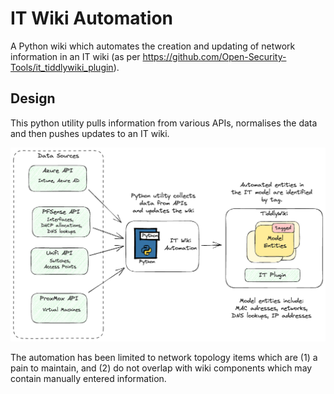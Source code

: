 # IT Wiki Automation

A Python wiki which automates the creation and updating of network information in an IT wiki (as per https://github.com/Open-Security-Tools/it_tiddlywiki_plugin).

## Design

This python utility pulls information from various APIs, normalises the data and then pushes updates to an IT wiki. 

![overview](./docs/overview.png)

The automation has been limited to network topology items which are (1) a pain to maintain, and (2) do not overlap with wiki components which may contain manually entered information.
